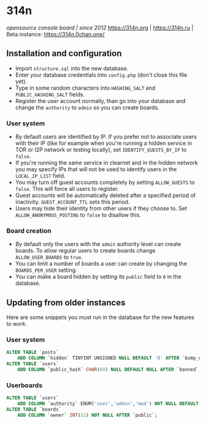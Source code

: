 # 314n
*opensource console board | since 2012*
https://314n.org | https://314n.ru | Beta instance: https://314n.0chan.one/

## Installation and configuration
- Import `structure.sql` into the new database.
- Enter your database credentials into `config.php` (don't close this file yet).
- Type in some random characters into `HASHING_SALT` and `PUBLIC_HASHING_SALT` fields.
- Register the user account normally, than go into your database and change the `authority` to `admin` so you can create boards.

### User system
- By default users are identified by IP. If you prefer not to associate users with their IP (like for example when you're running a hidden service in TOR or I2P network or testing locally), set `IDENTIFY_GUESTS_BY_IP` to `false`.
- If you're running the same service in clearnet and in the hidden network you may specify IPs that will not be used to identify users in the `LOCAL_IP_LIST` field.
- You may turn off guest accounts completely by setting `ALLOW_GUESTS` to `false`. This will force all users to register.
- Guest accounts will be automatically deleted after a specified period of inactivity. `GUEST_ACCOUNT_TTL` sets this period.
- Users may hide their identity from other users if they choose to. Set `ALLOW_ANONYMOUS_POSTING` to `false` to disallow this.

### Board creation
- By default only the users with the `admin` authority level can create boards. To allow regular users to create boards change `ALLOW_USER_BOARDS` to `true`.
- You can limit a  number of boards a user can create by changing the `BOARDS_PER_USER` setting.
- You can make a board hidden by setting its `public` field to `0` in the database.

## Updating from older instances
Here are some snippets you must run in the database for the new features to work.

### User system
```sql
ALTER TABLE `posts`
	ADD COLUMN `hidden` TINYINT UNSIGNED NULL DEFAULT '0' AFTER `bump_date`;
ALTER TABLE `users`
	ADD COLUMN `public_hash` CHAR(64) NULL DEFAULT NULL AFTER `banned`;
```

### Userboards
```sql
ALTER TABLE `users`
	ADD COLUMN `authority` ENUM('user','admin','mod') NOT NULL DEFAULT 'user' AFTER `public_hash`;
ALTER TABLE `boards`
	ADD COLUMN `owner` INT(11) NOT NULL AFTER `public`;
```